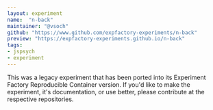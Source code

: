 ```yaml
---
layout: experiment
name:  "n-back"
maintainer: "@vsoch"
github: "https://www.github.com/expfactory-experiments/n-back"
preview: "https://expfactory-experiments.github.io/n-back"
tags:
- jspsych
- experiment
---
```


This was a legacy experiment that has been ported into its Experiment Factory Reproducible Container version. If you'd like to make the experiment, it's documentation, or use better, please contribute at the respective repositories.
